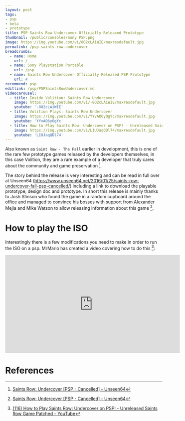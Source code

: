 ```yaml
---
layout: post
tags: 
- psp
- beta
- prototype
title: PSP Saints Row Undercover Officially Released Prototype
thumbnail: /public/consoles/Sony PSP.png
image: https://img.youtube.com/vi/8O2cLAiWIE/maxresdefault.jpg
permalink: /psp-saints-row-undercover
breadcrumbs:
  - name: Home
    url: /
  - name: Sony Playstation Portable
    url: /psp
  - name: Saints Row Undercover Officially Released PSP Prototype
    url: #
recommend: psp
editlink: /psp/PSPSaintsRowUndercover.md
videocarousel:
  - title: Inside Volition: Saints Row Undercover
    image: https://img.youtube.com/vi/-8O2cLAiWIE/maxresdefault.jpg
    youtube: '-8O2cLAiWIE'
  - title: Volition Plays: Saints Row Undercover
    image: https://img.youtube.com/vi/YYvAO6yOgYc/maxresdefault.jpg
    youtube: 'YYvAO6yOgYc'
  - title: How to Play Saints Row: Undercover on PSP! - Unreleased Saints Row Game Patched
    image: https://img.youtube.com/vi/LIUJaqQDl74/maxresdefault.jpg
    youtube: 'LIUJaqQDl74'
---
```

Also known as `Saint Row - The Fall` earlier in development, this is one of the rare few prototype games released by the developers themselves, in this case Volition, they are a rare example of a developer that truly cares about the community and game preservation [^1].

The story behind the release is very interesting and can be read in full over at Unseen64 (https://www.unseen64.net/2016/01/25/saints-row-undercover-fall-psp-cancelled/) including a link to download the playable prototype, design doc and prototype. In short this release is mainly thanks to Josh Stinson who found the game in a random cupboard around the office and managed to convince his bosses with support from Alexander Mejia and Mike Watson to allow releasing information about this game [^1].

# How to play the ISO
Interestingly there is a few modifications you need to make in order to run the ISO on a psp. MrMario has created a video covering how to do this [^2]:
<iframe width="560" height="315" src="https://www.youtube.com/embed/LIUJaqQDl74" frameborder="0" allow="accelerometer; autoplay; encrypted-media; gyroscope; picture-in-picture" allowfullscreen></iframe>


# References
[^1]: [Saints Row: Undercover [PSP - Cancelled] - Unseen64](https://www.unseen64.net/2016/01/25/saints-row-undercover-fall-psp-cancelled/)
[^2]: [(116) How to Play Saints Row: Undercover on PSP! - Unreleased Saints Row Game Patched - YouTube](https://www.youtube.com/watch?v=LIUJaqQDl74)
